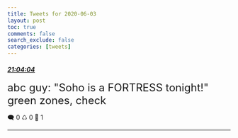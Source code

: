 ```yaml
---
title: Tweets for 2020-06-03
layout: post
toc: true
comments: false
search_exclude: false
categories: [tweets]
---
```



#### <a href = "https://twitter.com/deepfates/status/1268377955824107520">*21:04:04*</a>

<font size="5">abc guy: "Soho is a FORTRESS tonight!"  green zones, check</font>



🗨️ 0 ♺ 0 🤍  1   

---
    
            
